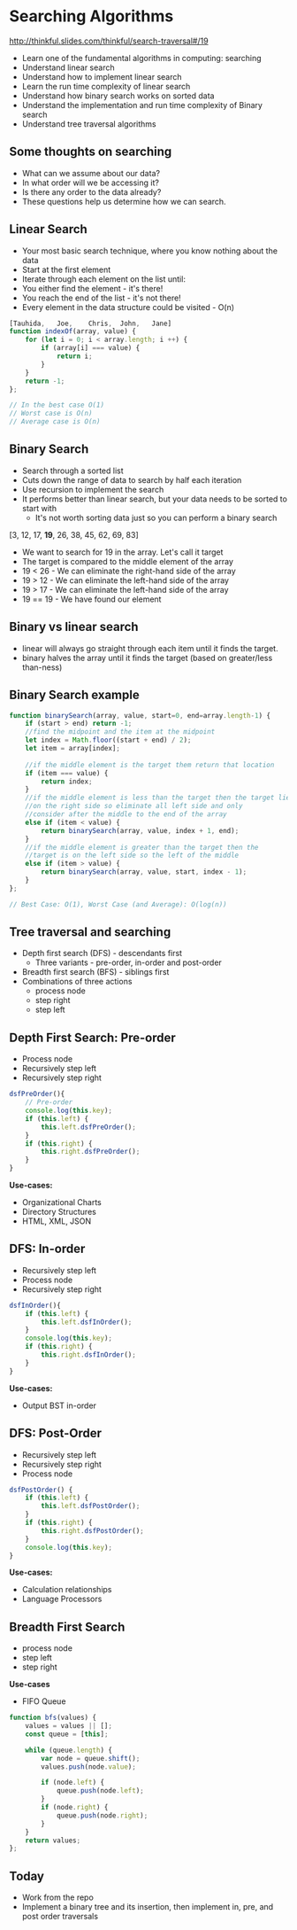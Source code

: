 # Searching Algorithms
http://thinkful.slides.com/thinkful/search-traversal#/19

* Learn one of the fundamental algorithms in computing: searching
* Understand linear search
* Understand how to implement linear search
* Learn the run time complexity of linear search
* Understand how binary search works on sorted data
* Understand the implementation and run time complexity of Binary search
* Understand tree traversal algorithms

## Some thoughts on searching

* What can we assume about our data?
* In what order will we be accessing it?
* Is there any order to the data already?
* These questions help us determine how we can search.

## Linear Search

* Your most basic search technique, where you know nothing about the data
* Start at the first element
* Iterate through each element on the list until:
* You either find the element - it's there!
* You reach the end of the list - it's not there!
* Every element in the data structure could be visited - O(n)

````js
[Tauhida,	Joe,	Chris,	John,	Jane]
function indexOf(array, value) {
    for (let i = 0; i < array.length; i ++) {
        if (array[i] === value) {
            return i;
        }
    }
    return -1;
};

// In the best case O(1)
// Worst case is O(n)
// Average case is O(n)
````

## Binary Search

* Search through a sorted list
* Cuts down the range of data to search by half each iteration
* Use recursion to implement the search
* It performs better than linear search, but your data needs to be sorted to start with
  * It's not worth sorting data just so you can perform a binary search

[3,	12,	17,	**19**,	26,	38,	45,	62,	69,	83]

* We want to search for 19 in the array. Let's call it target
* The target is compared to the middle element of the array
* 19 < 26 - We can eliminate the right-hand side of the array
* 19 > 12 - We can eliminate the left-hand side of the array
* 19 > 17 - We can eliminate the left-hand side of the array
* 19 == 19 - We have found our element

## Binary vs linear search

* linear will always go straight through each item until it finds the target.
* binary halves the array until it finds the target (based on greater/less than-ness)

## Binary Search example

````js
function binarySearch(array, value, start=0, end=array.length-1) {
    if (start > end) return -1;
    //find the midpoint and the item at the midpoint
    let index = Math.floor((start + end) / 2);
    let item = array[index];
    
    //if the middle element is the target them return that location
    if (item === value) {
        return index;
    }
    //if the middle element is less than the target then the target lies 
    //on the right side so eliminate all left side and only 
    //consider after the middle to the end of the array
    else if (item < value) {
        return binarySearch(array, value, index + 1, end);
    }
    //if the middle element is greater than the target then the 
    //target is on the left side so the left of the middle 
    else if (item > value) {
        return binarySearch(array, value, start, index - 1);
    }
};

// Best Case: O(1), Worst Case (and Average): O(log(n))
````

## Tree traversal and searching

* Depth first search (DFS) - descendants first
  * Three variants - pre-order, in-order and post-order
* Breadth first search (BFS) - siblings first
* Combinations of three actions
  * process node
  * step right
  * step left

## Depth First Search: Pre-order

* Process node
* Recursively step left
* Recursively step right

````js
dsfPreOrder(){
    // Pre-order
    console.log(this.key);
    if (this.left) {
        this.left.dsfPreOrder();
    }
    if (this.right) {
        this.right.dsfPreOrder();
    }
}
````

**Use-cases:**
* Organizational Charts
* Directory Structures
* HTML, XML, JSON

## DFS: In-order

* Recursively step left
* Process node
* Recursively step right

````js
dsfInOrder(){
    if (this.left) {
        this.left.dsfInOrder();
    }
    console.log(this.key);
    if (this.right) {
        this.right.dsfInOrder();
    }
}
````

**Use-cases:**
* Output BST in-order

## DFS: Post-Order

* Recursively step left
* Recursively step right
* Process node


````js
dsfPostOrder() {
    if (this.left) {
        this.left.dsfPostOrder();
    }
    if (this.right) {
        this.right.dsfPostOrder();
    }
    console.log(this.key);
}
````
**Use-cases:**
* Calculation relationships
* Language Processors


## Breadth First Search

* process node
* step left
* step right

**Use-cases**
* FIFO Queue

````js
function bfs(values) {
    values = values || [];
    const queue = [this];

    while (queue.length) {
        var node = queue.shift();
        values.push(node.value);

        if (node.left) {
            queue.push(node.left);
        }
        if (node.right) {
            queue.push(node.right);
        }
    }
    return values;
};
````

## Today

* Work from the repo
* Implement a binary tree and its insertion, then implement in, pre, and post order traversals